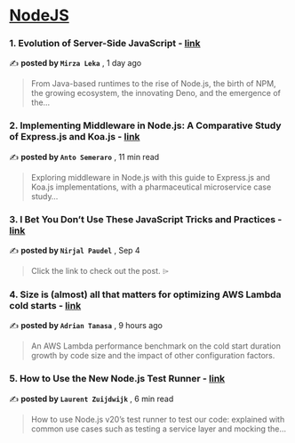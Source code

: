 
<h1><a href=https://medium.com/tag/nodejs/recommended target="_blank" rel="noopener noreferrer">NodeJS</a></h1>
<h3>1. Evolution of Server-Side JavaScript - <a href=https://medium.com/itnext/evolution-of-server-side-javascript-314a8d408da4?source=tag_recommended_feed---------0-84----------nodejs----------a2d8e134_64c4_4f5f_a6e8_45b0e3bdcaf2------- target="_blank" rel="noopener noreferrer">link</a></h3>

✍️ **posted by `Mirza Leka`** <date> , 1 day ago</date>

<blockquote>From Java-based runtimes to the rise of Node.js, the birth of NPM, the growing ecosystem, the innovating Deno, and the emergence of the…</blockquote>

<h3>2. Implementing Middleware in Node.js: A Comparative Study of Express.js and Koa.js - <a href=https://medium.com/bitsrc/implementing-middleware-in-node-js-a-comparative-study-of-express-js-and-koa-js-a93f2ebd867c?source=tag_recommended_feed---------1-107----------nodejs----------a2d8e134_64c4_4f5f_a6e8_45b0e3bdcaf2------- target="_blank" rel="noopener noreferrer">link</a></h3>

✍️ **posted by `Anto Semeraro`** <date> , 11 min read</date>

<blockquote>Exploring middleware in Node.js with this guide to Express.js and Koa.js implementations, with a pharmaceutical microservice case study…</blockquote>

<h3>3. I Bet You Don’t Use These JavaScript Tricks and Practices - <a href=https://medium.com/javascript-in-plain-english/i-bet-you-dont-use-these-javascript-tricks-and-pratices-5ab5438ed4c8?source=tag_recommended_feed---------2-85----------nodejs----------a2d8e134_64c4_4f5f_a6e8_45b0e3bdcaf2------- target="_blank" rel="noopener noreferrer">link</a></h3>

✍️ **posted by `Nirjal Paudel`** <date> , Sep 4</date>

<blockquote>Click the link to check out the post. ⌲</blockquote>

<h3>4. Size is (almost) all that matters for optimizing AWS Lambda cold starts - <a href=https://medium.com/@adtanasa/size-is-almost-all-that-matters-for-optimizing-aws-lambda-cold-starts-cad54f65cbb?source=tag_recommended_feed---------3-84----------nodejs----------a2d8e134_64c4_4f5f_a6e8_45b0e3bdcaf2------- target="_blank" rel="noopener noreferrer">link</a></h3>

✍️ **posted by `Adrian Tanasa`** <date> , 9 hours ago</date>

<blockquote>An AWS Lambda performance benchmark on the cold start duration growth by code size and the impact of other configuration factors.</blockquote>

<h3>5. How to Use the New Node.js Test Runner - <a href=https://medium.com/bitsrc/how-to-use-the-new-node-js-test-runner-3a347289732?source=tag_recommended_feed---------4-107----------nodejs----------a2d8e134_64c4_4f5f_a6e8_45b0e3bdcaf2------- target="_blank" rel="noopener noreferrer">link</a></h3>

✍️ **posted by `Laurent Zuijdwijk`** <date> , 6 min read</date>

<blockquote>How to use Node.js v20’s test runner to test our code: explained with common use cases such as testing a service layer and mocking the…</blockquote>

